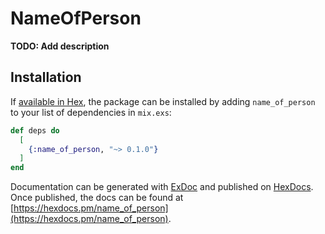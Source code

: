 # NameOfPerson

**TODO: Add description**

## Installation

If [available in Hex](https://hex.pm/docs/publish), the package can be installed
by adding `name_of_person` to your list of dependencies in `mix.exs`:

```elixir
def deps do
  [
    {:name_of_person, "~> 0.1.0"}
  ]
end
```

Documentation can be generated with [ExDoc](https://github.com/elixir-lang/ex_doc)
and published on [HexDocs](https://hexdocs.pm). Once published, the docs can
be found at [https://hexdocs.pm/name_of_person](https://hexdocs.pm/name_of_person).

